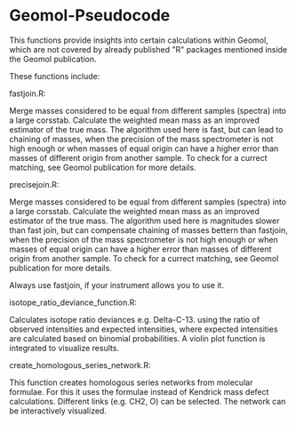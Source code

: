 # Geomol-Pseudocode

This functions provide insights into certain calculations within Geomol, which are not covered by already published "R" packages mentioned inside the Geomol publication.

These functions include:

fastjoin.R: 

Merge masses considered to be equal from different samples (spectra) into a large corsstab. Calculate the weighted mean mass as an improved estimator of the true mass. The algorithm used here is fast, but can lead to chaining of masses, when the precision of the mass spectrometer is not high enough or when masses of equal origin can have a higher error than masses of different origin from another sample. To check for a currect matching, see Geomol publication for more details.

precisejoin.R: 

Merge masses considered to be equal from different samples (spectra) into a large corsstab. Calculate the weighted mean mass as an improved estimator of the true mass. The algorithm used here is magnitudes slower than fast join, but can compensate chaining of masses bettern than fastjoin, when the precision of the mass spectrometer is not high enough or when masses of equal origin can have a higher error than masses of different origin from another sample. To check for a currect matching, see Geomol publication for more details.

Always use fastjoin, if your instrument allows you to use it.

isotope_ratio_deviance_function.R:

Calculates isotope ratio deviances e.g. Delta-C-13. using the ratio of observed intensities and expected intensities, where expected intensities are calculated based on binomial probabilities. A violin plot function is integrated to visualize results. 

create_homologous_series_network.R:

This function creates homologous series networks from molecular formulae. For this it uses the formulae instead of Kendrick mass defect calculations. Different links (e.g. CH2, O) can be selected. The network can be interactively visualized. 



